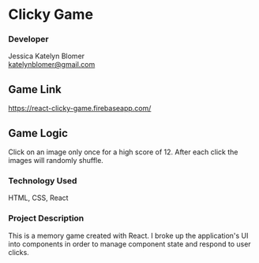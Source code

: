# Clicky Game

### Developer
 Jessica Katelyn Blomer
 <br>katelynblomer@gmail.com


 ## Game Link

https://react-clicky-game.firebaseapp.com/



## Game Logic
Click on an image only once for a high score of 12.  After each click the images will randomly shuffle.


### Technology Used
HTML, CSS, React

### Project Description
 This is a memory game created with React. I broke up the application's UI into components in order to manage component state and respond to user clicks.
